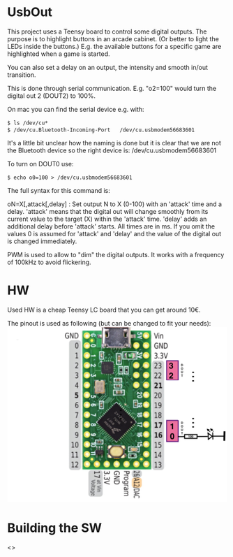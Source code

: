 # UsbOut

This project uses a Teensy board to control some digital outputs.
The purpose is to highlight buttons in an arcade cabinet. (Or better to light the LEDs inside the buttons.)
E.g. the available buttons for a specific game are highlighted when a game is started.

You can also set a delay on an output, the intensity and smooth in/out transition.


This is done through serial communication. E.g. "o2=100" would turn the digital out 2 (DOUT2) to 100%.

On mac you can find the serial device e.g. with:
~~~
$ ls /dev/cu*
$ /dev/cu.Bluetooth-Incoming-Port	/dev/cu.usbmodem56683601
~~~
It's a little bit unclear how the naming is done but it is clear that we are not the Bluetooth device so the right device is:
/dev/cu.usbmodem56683601

To turn on DOUT0 use:
~~~
$ echo o0=100 > /dev/cu.usbmodem56683601
~~~

The full syntax for this command is:

oN=X[,attack[,delay] : Set output N to X (0-100) with an 'attack' time and a delay.
'attack' means that the digital out will change smoothly from its current value to the target (X) within the 'attack' time.
'delay' adds an additional delay before 'attack' starts.
All times are in ms.
If you omit the values 0 is assumed for 'attack' and 'delay' and the value of the digital out is changed immediately.

PWM is used to allow to "dim" the digital outputs. It works with a frequency of 100kHz to avoid flickering.


# HW

Used HW is a cheap Teensy LC board that you can get around 10€.

The pinout is used as following (but can be changed to fit your needs):
![](Images/TeensyLCSchematics.png)


# Building the SW

<<Mention The USB setting>>
